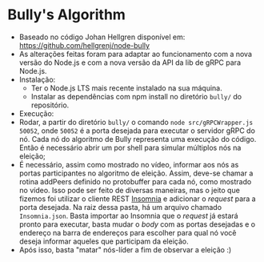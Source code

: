 # Bully's Algorithm

- Baseado no código Johan Hellgren disponível em: https://github.com/hellgrenj/node-bully 
- As alterações feitas foram para adaptar ao funcionamento com a nova versão do Node.js e com a nova versão da API da lib de gRPC para Node.js.
- Instalação:
  - Ter o Node.js LTS mais recente instalado na sua máquina.
  - Instalar as dependências com npm install no diretório `bully/` do repositório.
- Execução:
- Rodar, a partir do diretório `bully/` o comando `node src/gRPCWrapper.js 50052`, onde `50052` é a porta desejada para executar o servidor gRPC do nó. Cada nó do algoritmo de Bully representa uma execução do código. Então é necessário abrir um por shell para simular múltiplos nós na eleição;
- É necessário, assim como mostrado no vídeo, informar aos nós as portas participantes no algoritmo de eleição. Assim, deve-se chamar a rotina addPeers definido no protobuffer para cada nó, como mostrado no vídeo. Isso pode ser feito de diversas maneiras, mas o jeito que fizemos foi utilizar o cliente REST [Insomnia](https://insomnia.rest/) e adicionar o _request_ para a porta desejada. Na raiz dessa pasta, há um arquivo chamado `Insomnia.json`. Basta importar ao Insomnia que o _request_ já estará pronto para executar, basta mudar o _body_ com as portas desejadas e o endereço na barra de endereços para escolher para qual nó você deseja informar aqueles que participam da eleição.
- Após isso, basta "matar" nós-líder a fim de observar a eleição :)